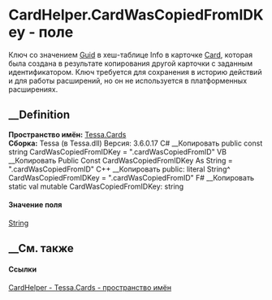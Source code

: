 # CardHelper.CardWasCopiedFromIDKey - поле
Ключ со значением [Guid](https://learn.microsoft.com/dotnet/api/system.guid) в
хеш-таблице Info в карточке [Card](T_Tessa_Cards_Card.htm), которая была
создана в результате копирования другой карточки с заданным идентификатором.
Ключ требуется для сохранения в историю действий и для работы расширений, но
он не используется в платформенных расширениях.
## __Definition
 **Пространство имён:** [Tessa.Cards](N_Tessa_Cards.htm)  
 **Сборка:** Tessa (в Tessa.dll) Версия: 3.6.0.17
C# __Копировать
     public const string CardWasCopiedFromIDKey = ".cardWasCopiedFromID"
VB __Копировать
     Public Const CardWasCopiedFromIDKey As String = ".cardWasCopiedFromID"
C++ __Копировать
     public:
    literal String^ CardWasCopiedFromIDKey = ".cardWasCopiedFromID"
F# __Копировать
     static val mutable CardWasCopiedFromIDKey: string
#### Значение поля
[String](https://learn.microsoft.com/dotnet/api/system.string)
##  __См. также
#### Ссылки
[CardHelper - ](T_Tessa_Cards_CardHelper.htm)
[Tessa.Cards - пространство имён](N_Tessa_Cards.htm)
